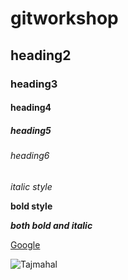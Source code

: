# gitworkshop
## heading2
### heading3
#### heading4
##### heading5
###### heading6
*italic style*

**bold style**

***both bold and italic***

[Google](https://www.google.com/)

![Tajmahal](https://upload.wikimedia.org/wikipedia/commons/d/da/Taj-Mahal.jpg)
